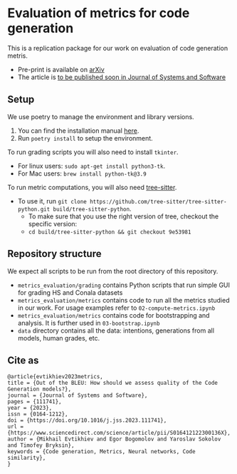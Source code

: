 # Evaluation of metrics for code generation
This is a replication package for our work on evaluation of code generation metris.
* Pre-print is available on [arXiv](https://arxiv.org/abs/2208.03133v1)
* The article is [to be published soon in Journal of Systems and Software](https://www.sciencedirect.com/science/article/abs/pii/S016412122300136X)

## Setup

We use poetry to manage the environment and library versions. 
1. You can find the installation manual [here](https://python-poetry.org/docs/).
2. Run `poetry install` to setup the environment.

To run grading scripts you will also need to install `tkinter`. 
- For linux users: `sudo apt-get install python3-tk`. 
- For Mac users: `brew install python-tk@3.9`

To run metric computations, you will also need [tree-sitter](https://github.com/tree-sitter/tree-sitter). 
- To use it, run `git clone https://github.com/tree-sitter/tree-sitter-python.git build/tree-sitter-python`.
  - To make sure that you use the right version of tree, checkout the specific version:
  - `cd build/tree-sitter-python && git checkout 9e53981` 

## Repository structure

We expect all scripts to be run from the root directory of this repository.

- `metrics_evaluation/grading` contains Python scripts that run simple GUI for grading HS and Conala datasets
- `metrics_evaluation/metrics` contains code to run all the metrics studied in our work. For usage examples refer to `02-compute-metrics.ipynb`
- `metrics_evaluation/metrics` contains code for bootstrapping and analysis. It is further used in `03-bootstrap.ipynb`
- `data` directory contains all the data: intentions, generations from all models, human grades, etc.

## Cite as
```
@article{evtikhiev2023metrics,
title = {Out of the BLEU: How should we assess quality of the Code Generation models?},
journal = {Journal of Systems and Software},
pages = {111741},
year = {2023},
issn = {0164-1212},
doi = {https://doi.org/10.1016/j.jss.2023.111741},
url = {https://www.sciencedirect.com/science/article/pii/S016412122300136X},
author = {Mikhail Evtikhiev and Egor Bogomolov and Yaroslav Sokolov and Timofey Bryksin},
keywords = {Code generation, Metrics, Neural networks, Code similarity},
}
```
